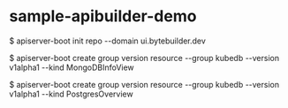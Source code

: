 # sample-apibuilder-demo

$ apiserver-boot init repo --domain ui.bytebuilder.dev

$ apiserver-boot create group version resource --group kubedb --version v1alpha1 --kind MongoDBInfoView

$ apiserver-boot create group version resource --group kubedb --version v1alpha1 --kind PostgresOverview
